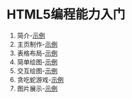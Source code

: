 # HTML5编程能力入门

1. 简介-[示例](demo/1.intro/index.md)
2. 主页制作-[示例](demo/2.home/index.md)
3. 表格布局-[示例]()
4. 简单绘图-[示例]()
5. 交互绘图-[示例]()
6. 贪吃蛇游戏-[示例]()
7. 图片展示-[示例]()



 